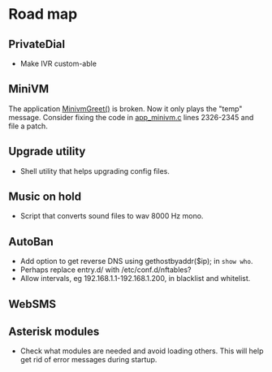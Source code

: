 # Road map

## PrivateDial

- Make IVR custom-able

## MiniVM

The application [MinivmGreet()](https://wiki.asterisk.org/wiki/display/AST/Asterisk+16+Application_MinivmGreet) is broken. Now it only plays the "temp" message.
Consider fixing the code in [app_minivm.c](https://github.com/asterisk/asterisk/blob/8f5534a68a01ad3fbe6b1920c8ab160fc3b4df89/apps/app_minivm.c) lines 2326-2345 and file a patch.

## Upgrade utility

- Shell utility that helps upgrading config files.

## Music on hold

- Script that converts sound files to wav 8000 Hz mono.

## AutoBan

- Add option to get reverse DNS using gethostbyaddr($ip); in `show who`.
- Perhaps replace entry.d/ with /etc/conf.d/nftables?
- Allow intervals, eg 192.168.1.1-192.168.1.200, in blacklist and whitelist.

## WebSMS

## Asterisk modules

- Check what modules are needed and avoid loading others. This will help get rid of error messages during startup.

